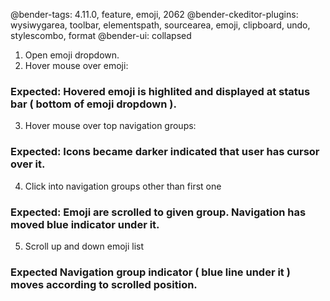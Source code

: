 @bender-tags: 4.11.0, feature, emoji, 2062
@bender-ckeditor-plugins: wysiwygarea, toolbar, elementspath, sourcearea, emoji, clipboard, undo, stylescombo, format
@bender-ui: collapsed

1. Open emoji dropdown.
2. Hover mouse over emoji:

### Expected: Hovered emoji is highlited and displayed at status bar ( bottom of emoji dropdown ).

3. Hover mouse over top navigation groups:

### Expected: Icons became darker indicated that user has cursor over it.

4. Click into navigation groups other than first one

### Expected: Emoji are scrolled to given group. Navigation has moved blue indicator under it.

5. Scroll up and down emoji list

### Expected Navigation group indicator ( blue line under it ) moves according to scrolled position.
